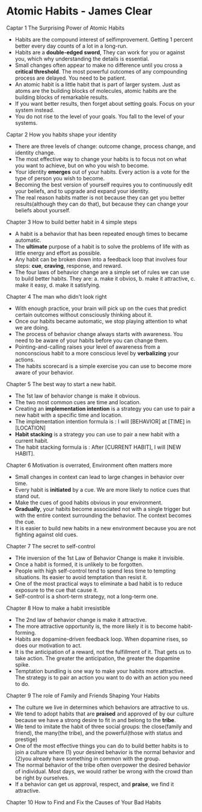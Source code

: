 # Atomic Habits - James Clear
Captar 1 The Surprising Power of Atomic Habits
- Habits are the compound interest of selfimprovement. Getting 1 percent better every day counts of a lot in a long-run. 
- Habits are a **double-edged sword**, They can work for you or against you, which why understanding the details is essential.
- Small changes often appear to make no difference until you cross a **critical threshold**. The most powerful outcomes of any compounding process are delayed. You need to be patient.
- An atomic habit is a little habit that is part of larger system. Just as atoms are the building blocks of molecules, atomic habits are the building blocks of remarkable results.
- If you want better results, then forget about setting goals. Focus on your system instead.
- You do not rise to the level of your goals. You fall to the level of your systems.

Captar 2 How you habits shape your identity
- There are three levels of change: outcome change, process change, and identity change.
- The most effective way to change your habits is to focus not on what you want to achieve, but on who you wish to become.
- Your identity **emerges** out of your habits. Every action is a vote for the type of person you wish to become.
- Becoming the best version of yourself requires you to continuously edit your beliefs, and to upgrade and expand your identity.
- The real reason habits matter is not because they can get you better results(although they can do that), but because they can change your beliefs about yourself.

Chapter 3 How to build better habit in 4 simple steps
- A habit is a behavior that has been repeated enough times to became automatic.
- The **ultimate** purpose of a habit is to solve the problems of life with as little energy and effort as possible.
- Any habit can be broken down into a feedback loop that involves four steps: **cue**, **craving**, response, and reward.
- The four laws of behavior change are a simple set of rules we can use to build better habits. They are: a. make it obvios, b. make it attractive, c. make it easy, d. make it satisfying.

Chapter 4 The man who didn't look right
- With enough practice, your brain will pick up on the cues that predict certain outcomes without consciously thinking about it.
- Once our habits became automatic, we stop playing attention to what we are doing.
- The process of behavior change always starts with awareness. You need to be aware of your habits before you can change them.
- Pointing-and-calling raises your level of awareness from a nonconscious habit to a more conscious level by **verbalizing** your actions.
- The habits scorecard is a simple exercise you can use to become more aware of your behavior.

Chapter 5 The best way to start a new habit.
- The 1st law of behavior change is make it obvious.
- The two most common cues are time and location.
- Creating an **implementation intention** is a strategy you can use to pair a new habit with a specific time and location.
- The implementation intention formula is : I will [BEHAVIOR] at [TIME] in [LOCATION]
- **Habit stacking** is a strategy you can use to pair a new habit with a current habit.
- The habit stacking formula is : After [CURRENT HABIT], I will [NEW HABIT].

Chapter 6 Motivation is overrated, Environment often matters more
- Small changes in context can lead to large changes in behavior over time.
- Every habit is **initiated** by a cue. We are more likely to notice cues that stand out.
- Make the cues of good habits obvious in your environment.
- **Gradually**, your habits become associated not with a single trigger but with the entire context surrounding the behavior. The context becomes the cue.
- It is easier to build new habits in a new environment because you are not fighting against old cues.

Chapter 7 The secret to self-control
- THe inversion of the 1st Law of Behavior Change is make it invisible.
- Once a habit is formed, it is unlikely to be forgotten.
- People with high self-control tend to spend less time to tempting situations. Its easier to avoid temptation than resist it.
- One of the most practical ways to eliminate a bad habit is to reduce exposure to the cue that cause it.
- Self-control is a short-term strategy, not a long-term one.

Chapter 8 How to make a habit irresistible
- The 2nd law of behavior change is make it attractive.
- The more attractive opportunity is, the more likely it is to become habit-forming.
- Habits are dopamine-driven feedback loop. When dopamine rises, so does our motivation to act.
- It is the anticipation of a reward, not the fulfillment of it. That gets us to take action. The greater the anticipation, the greater the dopamine spike.
- Temptation bundling is one way to make your habits more attractive. The strategy is to pair an action you want to do with an action you need to do.

Chapter 9 The role of Family and Friends Shaping Your Habits
- The culture we live in determines which behaviors are attractive to us.
- We tend to adopt habits that are **praised** and approved of by our culture because we have a strong desire to fit in and belong to the **tribe**.
- We tend to imitate the habit of three social groups: the close(family and friend), the many(the tribe), and the powerful(those with status and prestige)
- One of the most effective things you can do to build better habits is to join a culture where (1) your desired behavior is the normal behavior and (2)you already have something in common with the group.
- The normal behavior of the tribe often overpower the desired behavior of individual. Most days, we would rather be wrong with the crowd than be right by ourselves.
- If a behavior can get us approval, respect, and **praise**, we find it attractive.

Chapter 10 How to Find and Fix the Causes of Your Bad Habits
